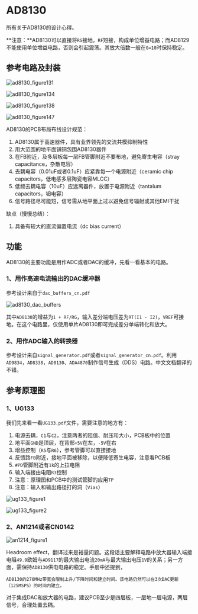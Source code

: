 # AD8130

所有关于AD8130的设计心得。

**注意：**AD8130可以直接将`RG`接地，`RF`短接，构成单位增益电路；而AD8129不能使用单位增益电路，否则会引起震荡。其放大倍数一般在`G=10`时保持稳定。

## 参考电路及封装

![ad8130_figure131](figs/ad8130_figure131.png)

![ad8130_figure134](figs/ad8130_figure134.png)

![ad8130_figure138](figs/ad8130_figure138.png)

![ad8130_figure147](figs/ad8130_figure147.png)

AD8130的PCB布局布线设计规范：

  1. AD8130属于高速器件，具有业界领先的交流共模抑制特性
  2. 用大范围的地平面铺铜包围AD8130器件
  3. 在FB附近，及多层板每一层FB管脚附近不要布地，避免寄生电容（stray capacitance，杂散电容）
  4. 去耦电容（0.01uF或者0.1uF）应紧靠每一个电源附近（ceramic chip capacitors，低电感多层陶瓷电容MLCC）
  5. 低频去耦电容（10uF）应远离器件，放置于电源附近（tantalum capacitors，钽电容）
  6. 信号路径尽可能短，信号需从地平面上过以避免信号辐射或其他EMI干扰

缺点（慢慢总结）：

  1. 具备有较大的直流偏置电流（dc bias current）

## 功能

AD8130的主要功能是用作ADC或者DAC的缓冲，先看一看基本的电路。

### 1、用作高速电流输出的DAC缓冲器

参考设计来自于`dac_buffers_cn.pdf`

![ad8130_dac_buffers](figs/ad8130_dac_buffers.png)

其中`AD8130`的增益为`1 + RF/RG`，输入差分端电压差为`RT(I1 - I2)`，`VREF`可接地。在这个电路里，仅使用单片AD8130即可完成差分单端转化和放大。

### 2、用作ADC输入的转换器

参考设计来自`signal_generator.pdf`或者`signal_generator_cn.pdf`。利用`AD9834`，`AD8338`，`AD8130`、`ADA4870`制作信号生成（DDS）电路。中文文档翻译的不错。

## 参考原理图

### 1、UG133

我们先来看一看`UG133.pdf`文件，需要注意的地方有：

  1. 电源去耦，`C1`与`C2`，注意两者的阻值、耐压和大小，PCB板中的位置
  2. 地平面`GND`是顶层，在背部`+5V`在左，`-5V`在右
  3. 增益控制（`R5`与`R6`），参考管脚可以直接接地
  4. 反馈路`FB`附近，接地平面被移除，以便降低寄生电容，注意看PCB板
  5. `#PD`管脚附近有`1k`的上拉电阻
  6. 输入端接由电阻`R3`控制
  7. 注意：原理图和PCB中的测试管脚的应用`TP`
  8. 注意：输入和输出路径打的洞（`Vias`）

![ug133_figure1](figs/ug133_figure1.png)

![ug133_figure2](figs/ug133_figure2.png)

### 2、AN1214或者CN0142

![an1214_figure1](figs/an1214_figure1.png)

Headroom effect，翻译过来是裕量问题。这段话主要解释电路中放大器输入端接电阻`49.9`欧姆与`AD9117`的最大输出电流`20mA`与最大输出电压`1V`的关系；另一方面，需保持`AD8130`供电电路的稳定。手册中还提到，
```
AD8130的270MHz带宽会限制上升/下降时间和建立时间。该电路仍然可以在3次DAC更新（125MSPS）的时间内建立。
```

对于集成DAC和放大器的电路，建议PCB至少是四层板，一层地一层电源，两层信号，合理处置去耦。
